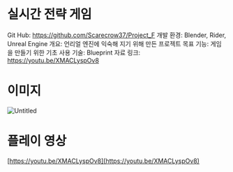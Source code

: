 # 실시간 전략 게임

Git Hub: https://github.com/Scarecrow37/Project_F
개발 환경: Blender, Rider, Unreal Engine
개요: 언리얼 엔진에 익숙해 지기 위해 만든 프로젝트
목표 기능: 게임을 만들기 위한 기초
사용 기술: Blueprint
자료 링크: https://youtu.be/XMACLyspOv8

# 이미지

![Untitled](%E1%84%89%E1%85%B5%E1%86%AF%E1%84%89%E1%85%B5%E1%84%80%E1%85%A1%E1%86%AB%20%E1%84%8C%E1%85%A5%E1%86%AB%E1%84%85%E1%85%A3%E1%86%A8%20%E1%84%80%E1%85%A6%E1%84%8B%E1%85%B5%E1%86%B7%2004080a4940c54c19bbe4df4c17ef3b9d/Untitled.png)

# 플레이 영상

[https://youtu.be/XMACLyspOv8](https://youtu.be/XMACLyspOv8)
